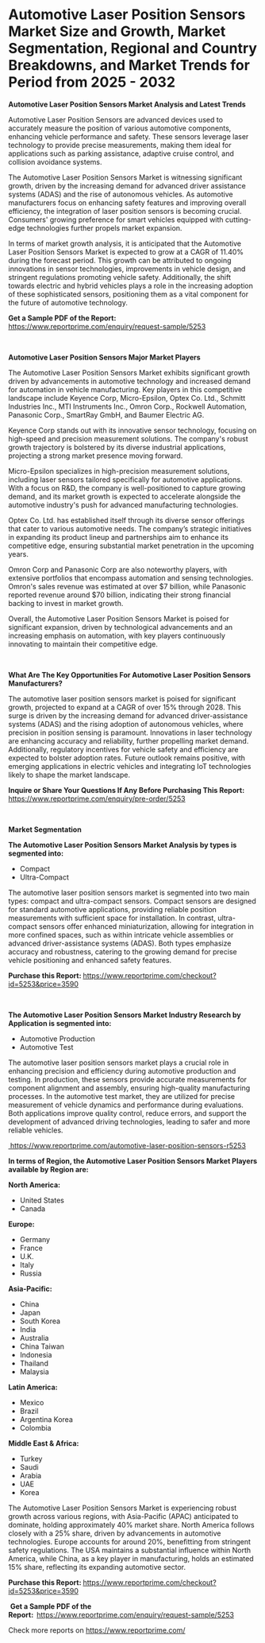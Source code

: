 <p><h1>Automotive Laser Position Sensors Market Size and Growth, Market Segmentation, Regional and Country Breakdowns, and Market Trends for Period from 2025 -  2032</h1></p><p><strong>Automotive Laser Position Sensors Market Analysis and Latest Trends</strong></p>
<p><p>Automotive Laser Position Sensors are advanced devices used to accurately measure the position of various automotive components, enhancing vehicle performance and safety. These sensors leverage laser technology to provide precise measurements, making them ideal for applications such as parking assistance, adaptive cruise control, and collision avoidance systems. </p><p>The Automotive Laser Position Sensors Market is witnessing significant growth, driven by the increasing demand for advanced driver assistance systems (ADAS) and the rise of autonomous vehicles. As automotive manufacturers focus on enhancing safety features and improving overall efficiency, the integration of laser position sensors is becoming crucial. Consumers' growing preference for smart vehicles equipped with cutting-edge technologies further propels market expansion.</p><p>In terms of market growth analysis, it is anticipated that the Automotive Laser Position Sensors Market is expected to grow at a CAGR of 11.40% during the forecast period. This growth can be attributed to ongoing innovations in sensor technologies, improvements in vehicle design, and stringent regulations promoting vehicle safety. Additionally, the shift towards electric and hybrid vehicles plays a role in the increasing adoption of these sophisticated sensors, positioning them as a vital component for the future of automotive technology.</p></p>
<p><strong>Get a Sample PDF of the Report:&nbsp;</strong> <a href="https://www.reportprime.com/enquiry/request-sample/5253?utm_campaign=2532&utm_medium=2&utm_source=Github&utm_content=ia&utm_term=19032025&utm_id=automotive-laser-position-sensors">https://www.reportprime.com/enquiry/request-sample/5253</a></p>
<p>&nbsp;</p>
<p><strong>Automotive Laser Position Sensors Major Market Players</strong></p>
<p><p>The Automotive Laser Position Sensors Market exhibits significant growth driven by advancements in automotive technology and increased demand for automation in vehicle manufacturing. Key players in this competitive landscape include Keyence Corp, Micro-Epsilon, Optex Co. Ltd., Schmitt Industries Inc., MTI Instruments Inc., Omron Corp., Rockwell Automation, Panasonic Corp., SmartRay GmbH, and Baumer Electric AG.</p><p>Keyence Corp stands out with its innovative sensor technology, focusing on high-speed and precision measurement solutions. The company's robust growth trajectory is bolstered by its diverse industrial applications, projecting a strong market presence moving forward.</p><p>Micro-Epsilon specializes in high-precision measurement solutions, including laser sensors tailored specifically for automotive applications. With a focus on R&D, the company is well-positioned to capture growing demand, and its market growth is expected to accelerate alongside the automotive industry's push for advanced manufacturing technologies.</p><p>Optex Co. Ltd. has established itself through its diverse sensor offerings that cater to various automotive needs. The company’s strategic initiatives in expanding its product lineup and partnerships aim to enhance its competitive edge, ensuring substantial market penetration in the upcoming years.</p><p>Omron Corp and Panasonic Corp are also noteworthy players, with extensive portfolios that encompass automation and sensing technologies. Omron's sales revenue was estimated at over $7 billion, while Panasonic reported revenue around $70 billion, indicating their strong financial backing to invest in market growth.</p><p>Overall, the Automotive Laser Position Sensors Market is poised for significant expansion, driven by technological advancements and an increasing emphasis on automation, with key players continuously innovating to maintain their competitive edge.</p></p>
<p>&nbsp;</p>
<p><strong>What Are The Key Opportunities For Automotive Laser Position Sensors Manufacturers?</strong></p>
<p><p>The automotive laser position sensors market is poised for significant growth, projected to expand at a CAGR of over 15% through 2028. This surge is driven by the increasing demand for advanced driver-assistance systems (ADAS) and the rising adoption of autonomous vehicles, where precision in position sensing is paramount. Innovations in laser technology are enhancing accuracy and reliability, further propelling market demand. Additionally, regulatory incentives for vehicle safety and efficiency are expected to bolster adoption rates. Future outlook remains positive, with emerging applications in electric vehicles and integrating IoT technologies likely to shape the market landscape.</p></p>
<p><strong>Inquire or Share Your Questions If Any Before Purchasing This Report:</strong> <a href="https://www.reportprime.com/enquiry/pre-order/5253?utm_campaign=2532&utm_medium=2&utm_source=Github&utm_content=ia&utm_term=19032025&utm_id=automotive-laser-position-sensors">https://www.reportprime.com/enquiry/pre-order/5253</a></p>
<p>&nbsp;</p>
<p><strong>Market Segmentation</strong></p>
<p><strong>The Automotive Laser Position Sensors Market Analysis by types is segmented into:</strong></p>
<p><ul><li>Compact</li><li>Ultra-Compact</li></ul></p>
<p><p>The automotive laser position sensors market is segmented into two main types: compact and ultra-compact sensors. Compact sensors are designed for standard automotive applications, providing reliable position measurements with sufficient space for installation. In contrast, ultra-compact sensors offer enhanced miniaturization, allowing for integration in more confined spaces, such as within intricate vehicle assemblies or advanced driver-assistance systems (ADAS). Both types emphasize accuracy and robustness, catering to the growing demand for precise vehicle positioning and enhanced safety features.</p></p>
<p><strong>Purchase this Report:&nbsp;</strong><a href="https://www.reportprime.com/checkout?id=5253&price=3590&utm_campaign=2532&utm_medium=2&utm_source=Github&utm_content=ia&utm_term=19032025&utm_id=automotive-laser-position-sensors">https://www.reportprime.com/checkout?id=5253&price=3590</a></p>
<p>&nbsp;</p>
<p><strong>The Automotive Laser Position Sensors Market Industry Research by Application is segmented into:</strong></p>
<p><ul><li>Automotive Production</li><li>Automotive Test</li></ul></p>
<p><p>The automotive laser position sensors market plays a crucial role in enhancing precision and efficiency during automotive production and testing. In production, these sensors provide accurate measurements for component alignment and assembly, ensuring high-quality manufacturing processes. In the automotive test market, they are utilized for precise measurement of vehicle dynamics and performance during evaluations. Both applications improve quality control, reduce errors, and support the development of advanced driving technologies, leading to safer and more reliable vehicles.</p></p>
<p><a href="https://www.reportprime.com/automotive-laser-position-sensors-r5253?utm_campaign=2532&utm_medium=2&utm_source=Github&utm_content=ia&utm_term=19032025&utm_id=automotive-laser-position-sensors">&nbsp;https://www.reportprime.com/automotive-laser-position-sensors-r5253</a></p>
<p><strong>In terms of Region, the Automotive Laser Position Sensors Market Players available by Region are:</strong></p>
<p>
    <p> <strong> North America: </strong>
        <ul>
            <li>United States</li>
            <li>Canada</li>
        </ul>
        </p> 
    <p> <strong> Europe: </strong>
        <ul>
            <li>Germany</li>
            <li>France</li>
            <li>U.K.</li>
            <li>Italy</li>
            <li>Russia</li>
        </ul>
        </p> 
    <p> <strong> Asia-Pacific: </strong>
        <ul>
            <li>China</li>
            <li>Japan</li>
            <li>South Korea</li>
            <li>India</li>
            <li>Australia</li>
            <li>China Taiwan</li>
            <li>Indonesia</li>
            <li>Thailand</li>
            <li>Malaysia</li>
        </ul>
        </p> 
    <p> <strong> Latin America: </strong>
        <ul>
            <li>Mexico</li>
            <li>Brazil</li>
            <li>Argentina Korea</li>
            <li>Colombia</li>
        </ul>
        </p> 
    <p> <strong> Middle East & Africa: </strong>
        <ul>
            <li>Turkey</li>
            <li>Saudi</li>
            <li>Arabia</li>
            <li>UAE</li>
            <li>Korea</li>
        </ul>
    </p>
    </p>
<p><p>The Automotive Laser Position Sensors Market is experiencing robust growth across various regions, with Asia-Pacific (APAC) anticipated to dominate, holding approximately 40% market share. North America follows closely with a 25% share, driven by advancements in automotive technologies. Europe accounts for around 20%, benefitting from stringent safety regulations. The USA maintains a substantial influence within North America, while China, as a key player in manufacturing, holds an estimated 15% share, reflecting its expanding automotive sector.</p></p>
<p><strong>Purchase this Report: </strong><a href="https://www.reportprime.com/checkout?id=5253&price=3590&utm_campaign=2532&utm_medium=2&utm_source=Github&utm_content=ia&utm_term=19032025&utm_id=automotive-laser-position-sensors">https://www.reportprime.com/checkout?id=5253&price=3590</a></p>
<p>&nbsp;<strong>Get a Sample PDF of the Report:&nbsp;&nbsp;</strong><a href="https://www.reportprime.com/enquiry/request-sample/5253?utm_campaign=2532&utm_medium=2&utm_source=Github&utm_content=ia&utm_term=19032025&utm_id=automotive-laser-position-sensors">https://www.reportprime.com/enquiry/request-sample/5253</a></p>
<p><strong></strong></p>
<p>Check more reports on <a href="https://www.reportprime.com/?utm_campaign=2532&utm_medium=2&utm_source=Github&utm_content=ia&utm_term=19032025&utm_id=automotive-laser-position-sensors">https://www.reportprime.com/</a></p>